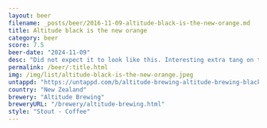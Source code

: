 ```yaml
---
layout: beer
filename: _posts/beer/2016-11-09-altitude-black-is-the-new-orange.md
title: Altitude black is the new orange
category: beer
score: 7.5
beer-date: "2024-11-09"
desc: "Did not expect it to look like this. Interesting extra tang on top of the regular stout. My lips are now stained"
permalink: /beer/:title.html
img: /img/list/altitude-black-is-the-new-orange.jpeg
untappd: "https://untappd.com/b/altitude-brewing-altitude-brewing-black-is-the-new-orange/5883990"
country: "New Zealand"
brewery: "Altitude Brewing"
breweryURL: "/brewery/altitude-brewing.html"
style: "Stout - Coffee"
---
```


